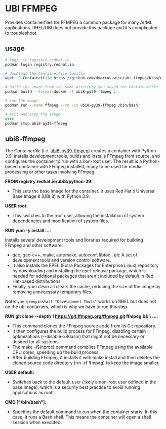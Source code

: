 # UBI FFMPEG

Provides Containerfiles for FFMPEG a common package for many AI/ML applications. RHEL/UBI does not provide this package and it's complicated to troubleshoot.

## usage
```bash
# login to registry.redhat.io
podman login registry.redhat.io

# download the Containerfile locally
wget -O Containerfile https://github.com/dmarcus-wire/ubi-ffmpeg/blob/main/ubi8-py39-ffmpeg

# build the image from the same directory you saved the Containerfile
podman build --format=docker -t ubi8-py39-ffmpeg .

# run the image
podman run --name ffmpeg --rm -it ubi8-py39-ffmpeg /bin/bash

# exit and stop the image
exit
podman stop ubi8-py39-ffmpeg
```

## ubi8-ffmpeg

The Containerfile (i.e. [ubi8-py39-ffmpeg](https://github.com/dmarcus-wire/ubi-python-ffmpeg/blob/main/ubi8-py39-ffmpeg))  creates a container with Python 3.9, installs development tools, builds and installs FFmpeg from source, and configures the container to run with a non-root user. The result is a Python-based container with FFmpeg installed, ready to be used for media processing or other tasks involving FFmpeg.

**FROM registry.redhat.io/ubi8/python-39:**

- This sets the base image for the container. It uses Red Hat's Universal Base Image 8 (UBI 8) with Python 3.9.

**USER root:**

- This switches to the root user, allowing the installation of system dependencies and modification of system files.

**RUN yum -y install ...:**

Installs several development tools and libraries required for building FFmpeg and other software:
- gcc, gcc-c++, make, automake, autoconf, libtool, git: A set of development tools and version control software.
- It also installs the EPEL (Extra Packages for Enterprise Linux) repository by downloading and installing the epel-release package, which is needed for additional packages that aren't included by default in Red Hat-based distributions.
- Finally, yum clean all clears the cache, reducing the size of the image by removing unnecessary temporary files.

Note: `yum groupinstall "Development Tools"` works on RHEL but does not on the ubi containers, which is why we have to run this step.

**RUN git clone --depth 1 https://git.ffmpeg.org/ffmpeg.git ffmpeg && \ ...:**

- This command clones the FFmpeg source code from its Git repository.
- It then configures the build process for FFmpeg, disabling certain optimizations (--disable-x86asm) that might not be necessary or desired for all systems.
- The make -j$(nproc) command compiles FFmpeg using the available CPU cores, speeding up the build process.
- After building FFmpeg, it installs it with make install and then deletes the cloned source code directory (rm -rf ffmpeg) to keep the image smaller.

**USER default:**

- Switches back to the default user (likely a non-root user defined in the base image), which is a security best practice to avoid running applications as root.

**CMD ["/bin/bash"]:**

- Specifies the default command to run when the container starts. In this case, it runs a Bash shell. This means the container will open a shell session when executed.
